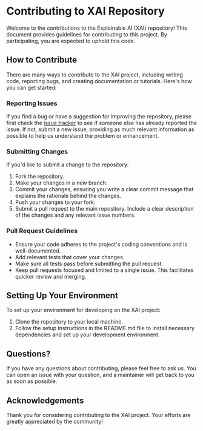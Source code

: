 # Contributing to XAI Repository

Welcome to the contributions to the Explainable AI (XAI) repository! This document provides guidelines for contributing to this project. By participating, you are expected to uphold this code.

## How to Contribute

There are many ways to contribute to the XAI project, including writing code, reporting bugs, and creating documentation or tutorials. Here's how you can get started:

### Reporting Issues

If you find a bug or have a suggestion for improving the repository, please first check the [issue tracker](https://github.com/arkeodev/xai-repository/issues) to see if someone else has already reported the issue. If not, submit a new issue, providing as much relevant information as possible to help us understand the problem or enhancement.

### Submitting Changes

If you'd like to submit a change to the repository:

1. Fork the repository.
2. Make your changes in a new branch.
3. Commit your changes, ensuring you write a clear commit message that explains the rationale behind the changes.
4. Push your changes to your fork.
5. Submit a pull request to the main repository. Include a clear description of the changes and any relevant issue numbers.

### Pull Request Guidelines

- Ensure your code adheres to the project's coding conventions and is well-documented.
- Add relevant tests that cover your changes.
- Make sure all tests pass before submitting the pull request.
- Keep pull requests focused and limited to a single issue. This facilitates quicker review and merging.

## Setting Up Your Environment

To set up your environment for developing on the XAI project:

1. Clone the repository to your local machine.
2. Follow the setup instructions in the README.md file to install necessary dependencies and set up your development environment.

## Questions?

If you have any questions about contributing, please feel free to ask us. You can open an issue with your question, and a maintainer will get back to you as soon as possible.

## Acknowledgements

Thank you for considering contributing to the XAI project. Your efforts are greatly appreciated by the community!
